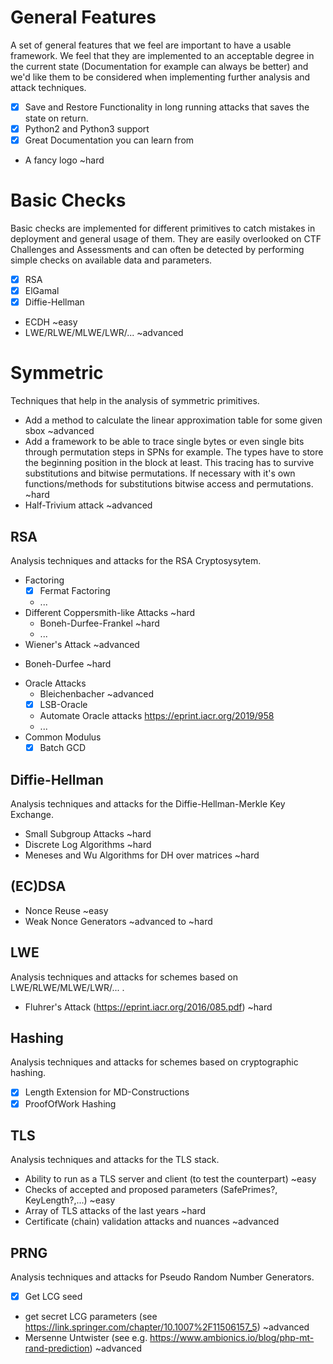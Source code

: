 # General Features

A set of general features that we feel are important to have a usable framework.
We feel that they are implemented to an acceptable degree in the current state (Documentation for example can always be better) and we'd like them to be considered when implementing further analysis and attack techniques.

- [x] Save and Restore Functionality in long running attacks that saves the state on return.
- [x] Python2 and Python3 support
- [x] Great Documentation you can learn from
- A fancy logo ~hard

# Basic Checks

Basic checks are implemented for different primitives to catch mistakes in deployment and general usage of them.
They are easily overlooked on CTF Challenges and Assessments and can often be detected by performing simple checks on available data and parameters.

- [x] RSA
- [x] ElGamal
- [x] Diffie-Hellman
- ECDH ~easy
- LWE/RLWE/MLWE/LWR/... ~advanced

# Symmetric

Techniques that help in the analysis of symmetric primitives.

- Add a method to calculate the linear approximation table for some given sbox ~advanced
- Add a framework to be able to trace single bytes or even single bits through permutation steps in SPNs for example. The types have to store the beginning position in the block at least. This tracing has to survive substitutions and bitwise permutations. If necessary with it's own functions/methods for substitutions bitwise access and permutations. ~hard
- Half-Trivium attack ~advanced

## RSA

Analysis techniques and attacks for the RSA Cryptosysytem.

- Factoring
    - [x] Fermat Factoring
    - ...
- Different Coppersmith-like Attacks ~hard
    * Boneh-Durfee-Frankel ~hard
    * ...
- Wiener's Attack ~advanced
* Boneh-Durfee ~hard
- Oracle Attacks
    - Bleichenbacher ~advanced
    - [x] LSB-Oracle
    * Automate Oracle attacks https://eprint.iacr.org/2019/958
	- ...
- Common Modulus
    - [x] Batch GCD

## Diffie-Hellman

Analysis techniques and attacks for the Diffie-Hellman-Merkle Key Exchange.

- Small Subgroup Attacks ~hard
- Discrete Log Algorithms ~hard
- Meneses and Wu Algorithms for DH over matrices ~hard

## (EC)DSA

* Nonce Reuse ~easy
* Weak Nonce Generators ~advanced to ~hard

## LWE

Analysis techniques and attacks for schemes based on LWE/RLWE/MLWE/LWR/... .

- Fluhrer's Attack (https://eprint.iacr.org/2016/085.pdf) ~hard

## Hashing

Analysis techniques and attacks for schemes based on cryptographic hashing.

- [x] Length Extension for MD-Constructions
- [x] ProofOfWork Hashing

## TLS

Analysis techniques and attacks for the TLS stack.

- Ability to run as a TLS server and client (to test the counterpart) ~easy
- Checks of accepted and proposed parameters (SafePrimes?, KeyLength?,...) ~easy
- Array of TLS attacks of the last years ~hard
- Certificate (chain) validation attacks and nuances ~advanced

## PRNG

Analysis techniques and attacks for Pseudo Random Number Generators.

- [x] Get LCG seed
- get secret LCG parameters (see https://link.springer.com/chapter/10.1007%2F11506157_5) ~advanced
- Mersenne Untwister (see e.g. https://www.ambionics.io/blog/php-mt-rand-prediction) ~advanced
